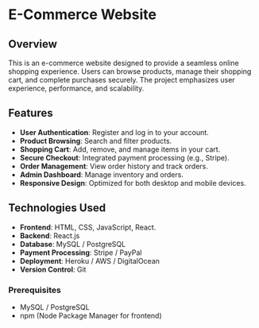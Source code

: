 # E-Commerce Website

## Overview
This is an e-commerce website designed to provide a seamless online shopping experience. Users can browse products, manage their shopping cart, and complete purchases securely. The project emphasizes user experience, performance, and scalability.

## Features
- **User Authentication**: Register and log in to your account.
- **Product Browsing**: Search and filter products.
- **Shopping Cart**: Add, remove, and manage items in your cart.
- **Secure Checkout**: Integrated payment processing (e.g., Stripe).
- **Order Management**: View order history and track orders.
- **Admin Dashboard**: Manage inventory and orders.
- **Responsive Design**: Optimized for both desktop and mobile devices.

## Technologies Used
- **Frontend**: HTML, CSS, JavaScript, React.
- **Backend**: React.js 
- **Database**: MySQL / PostgreSQL
- **Payment Processing**: Stripe / PayPal
- **Deployment**: Heroku / AWS / DigitalOcean
- **Version Control**: Git


### Prerequisites
- MySQL / PostgreSQL
- npm (Node Package Manager for frontend)


